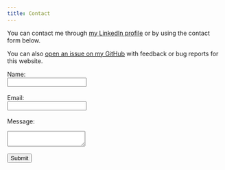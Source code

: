 ```yaml
---
title: Contact
---
```

<link rel="stylesheet" href="style.css">

You can contact me through [my LinkedIn profile](https://www.linkedin.com/in/streats) or by using the contact form below. 

You can also [open an issue on my GitHub](https://github.com/streats/streats.github.io/issues) with feedback or bug reports for this website. 

<form action="https://api.staticforms.xyz/submit" method="post">
<input type="hidden" name="accessKey" value="d6e38e6b-4733-477d-bd58-50d7551925fa">

Name:<br>
<input type="text" name="name"><br><br>
Email: <br>
<input type="text" name="email"><br><br>
Message: <br>
<textarea name="message"></textarea><br><br>

<!-- Redirect to specific url after submission -->
<input type="hidden" name="redirectTo" value="https://streats.github.io">

<!-- Set subject line of received emails -->
<input type="hidden" name="subject" value="Contact form submission from streats.github.io">

<!-- Set sender name of received emails-->
<input type="hidden" name="from-name" value=name>

<!-- Specify replyto address as submitted email -->
<input type="hidden" name="replyTo" value="@">

<!-- Spam protection - If data is submitted in this field submission will be ignored -->
<input type="text" name="honeypot" style="display: none;">

<input type="submit" value="Submit" class="button">
</form>
    


